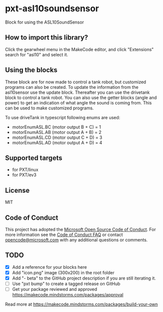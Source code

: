 # pxt-asl10soundsensor

Block for using the ASL10SoundSensor

## How to import this library?

Click the gearwheel menu in the MakeCode editor, and click "Extensions" search for "asl10" and select it.

## Using the blocks

These block are for now made to control a tank robot, but customized programs can also be created.
To update the information from the asl10sensor use the update block.
Thereafter you can use the drivetank block to control a tank robot. You can also use the getter blocks (angle and power) to get an indication of what angle the sound is coming from. This can be used to make customized programs. 

To use driveTank in typescript following enums are used:
* motorEnumASL.BC (motor output B + C) = 1
* motorEnumASL.AB (motor output A + B) = 2
* motorEnumASL.CD (motor output C + D) = 3
* motorEnumASL.AD (motor output A + D) = 4



## Supported targets

* for PXT/linux
* for PXT/ev3

## License

MIT

## Code of Conduct

This project has adopted the [Microsoft Open Source Code of Conduct](https://opensource.microsoft.com/codeofconduct/). For more information see the [Code of Conduct FAQ](https://opensource.microsoft.com/codeofconduct/faq/) or contact [opencode@microsoft.com](mailto:opencode@microsoft.com) with any additional questions or comments.


## TODO

- [x] Add a reference for your blocks here
- [x] Add "icon.png" image (300x200) in the root folder
- [x] Add "- beta" to the GitHub project description if you are still iterating it.
- [ ] Use "pxt bump" to create a tagged release on GitHub
- [ ] Get your package reviewed and approved https://makecode.mindstorms.com/packages/approval

Read more at https://makecode.mindstorms.com/packages/build-your-own

